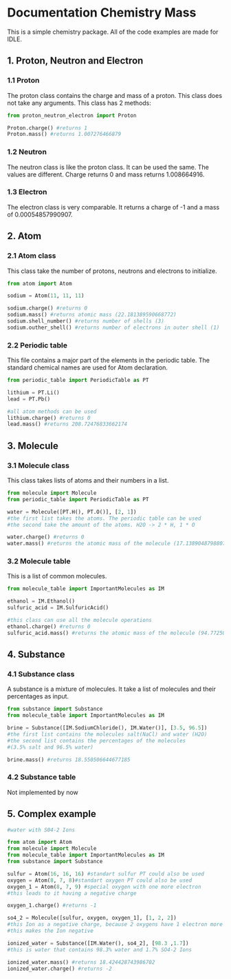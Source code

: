 # Documentation Chemistry Mass

This is a simple chemistry package. All of the code examples are made for IDLE.

## 1. Proton, Neutron and Electron

### 1.1 Proton

The proton class contains the charge and mass of a proton. This class does not take any arguments. This class has 2 methods:

```python
from proton_neutron_electron import Proton

Proton.charge() #returns 1
Proton.mass() #returns 1.007276466879
```

### 1.2 Neutron

The neutron class is like the proton class. It can be used the same. The values are different. Charge returns 0 and mass returns 1.008664916.

### 1.3 Electron

The electron class is very comparable. It returns a charge of -1 and a mass of 0.00054857990907.

## 2. Atom

### 2.1 Atom class

This class take the number of protons, neutrons and electrons to initialize.

```python
from atom import Atom

sodium = Atom(11, 11, 11)

sodium.charge() #returns 0
sodium.mass() #returns atomic mass (22.181389590668772)
sodium.shell_number() #returns number of shells (3)
sodium.outher_shell() #returns number of electrons in outer shell (1)
```

### 2.2 Periodic table

This file contains a major part of the elements in the periodic table. The standard chemical names are used for Atom declaration.

```python
from periodic_table import PeriodicTable as PT

lithium = PT.Li()
lead = PT.Pb()

#all atom methods can be used
lithium.charge() #returns 0
lead.mass() #returns 208.72476833662174
```

## 3. Molecule

### 3.1 Molecule class

This class takes lists of atoms and their numbers in a list.

```python
from molecule import Molecule
from periodic_table import PeriodicTable as PT

water = Molecule([PT.H(), PT.O()], [2, 1])
#the first list takes the atoms. The periodic table can be used
#the second take the amount of the atoms. H2O -> 2 * H, 1 * O

water.charge() #returns 0
water.mass() #returns the atomic mass of the molecule (17.1389048798807)
```

### 3.2 Molecule table

This is a list of common molecules.

```python
from molecule_table import ImportantMolecules as IM

ethanol = IM.Ethanol()
sulfuric_acid = IM.SulfuricAcid()

#this class can use all the molecule operations
ethanol.charge() #returns 0
sulfuric_acid.mass() #returns the atomic mass of the molecule (94.77250864340351)
```

## 4. Substance

### 4.1 Substance class

A substance is a mixture of molecules. It take a list of molecules and their percentages as input.

```python
from substance import Substance
from molecule_table import ImportantMolecules as IM

brine = Substance([IM.SodiumChloride(), IM.Water()], [3.5, 96.5])
#the first list contains the molecules salt(NaCl) and water (H2O)
#the second list contains the percentages of the molecules
#(3.5% salt and 96.5% water)

brine.mass() #returns 18.550506644677185
```

### 4.2 Substance table

Not implemented by now

## 5. Complex example

```python
#water with S04-2 Ions

from atom import Atom
from molecule import Molecule
from molecule_table import ImportantMolecules as IM
from substance import Substance

sulfur = Atom(16, 16, 16) #standart sulfur PT could also be used
oxygen = Atom(8, 7, 8)#standart oxygen PT could also be used
oxygen_1 = Atom(8, 7, 9) #special oxygen with one more electron
#this leads to it having a negative charge

oxygen_1.charge() #returns -1

so4_2 = Molecule([sulfur, oxygen, oxygen_1], [1, 2, 2])
#this Ion as a negative charge, because 2 oxygens have 1 electron more
#this makes the Ion negative

ionized_water = Substance([IM.Water(), so4_2], [98.3 ,1.7])
#this is water that contains 98.3% water and 1.7% SO4-2 Ions

ionized_water.mass() #returns 18.424428743986702
ionized_water.charge() #returns -2
```

